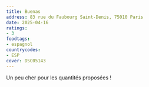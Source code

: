 ```yaml
---
title: Buenas
address: 83 rue du Faubourg Saint-Denis, 75010 Paris
date: 2025-04-16
ratings:
- 3
foodtags:
- espagnol
countrycodes:
- ESP
cover: DSC05143
---
```


Un peu cher pour les quantités proposées !